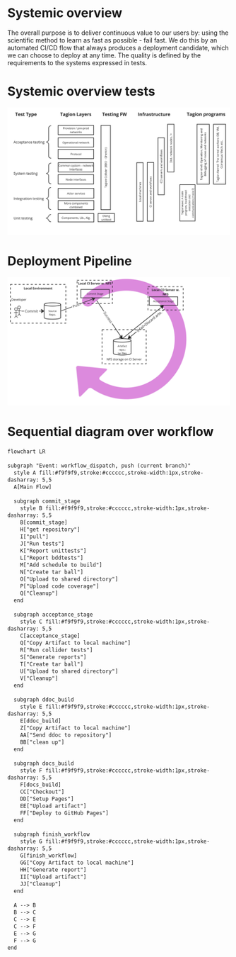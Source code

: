 # Systemic overview
The overall purpose is to deliver continuous value to our users by:
using the scientific method to learn as fast as possible - fail fast.
We do this by an automated CI/CD flow that always produces a deployment candidate, which we can choose to deploy at any time.
The quality is defined by the requirements to the systems expressed in tests.

# Systemic overview tests
![Alt text](../figs/system_overview.png)


# Deployment Pipeline
![Alt text](../figs/deployment_pipeline.png)


# Sequential diagram over workflow
```mermaid
flowchart LR

subgraph "Event: workflow_dispatch, push (current branch)"
  style A fill:#f9f9f9,stroke:#cccccc,stroke-width:1px,stroke-dasharray: 5,5
  A[Main Flow]

  subgraph commit_stage
    style B fill:#f9f9f9,stroke:#cccccc,stroke-width:1px,stroke-dasharray: 5,5
    B[commit_stage]
    H["get repository"]
    I["pull"]
    J["Run tests"]
    K["Report unittests"]
    L["Report bddtests"]
    M["Add schedule to build"]
    N["Create tar ball"]
    O["Upload to shared directory"]
    P["Upload code coverage"]
    Q["Cleanup"]
  end

  subgraph acceptance_stage
    style C fill:#f9f9f9,stroke:#cccccc,stroke-width:1px,stroke-dasharray: 5,5
    C[acceptance_stage]
    Q["Copy Artifact to local machine"]
    R["Run collider tests"]
    S["Generate reports"]
    T["Create tar ball"]
    U["Upload to shared directory"]
    V["Cleanup"]
  end

  subgraph ddoc_build
    style E fill:#f9f9f9,stroke:#cccccc,stroke-width:1px,stroke-dasharray: 5,5
    E[ddoc_build]
    Z["Copy Artifact to local machine"]
    AA["Send ddoc to repository"]
    BB["clean up"]
  end

  subgraph docs_build
    style F fill:#f9f9f9,stroke:#cccccc,stroke-width:1px,stroke-dasharray: 5,5
    F[docs_build]
    CC["Checkout"]
    DD["Setup Pages"]
    EE["Upload artifact"]
    FF["Deploy to GitHub Pages"]
  end

  subgraph finish_workflow
    style G fill:#f9f9f9,stroke:#cccccc,stroke-width:1px,stroke-dasharray: 5,5
    G[finish_workflow]
    GG["Copy Artifact to local machine"]
    HH["Generate report"]
    II["Upload artifact"]
    JJ["Cleanup"]
  end

  A --> B
  B --> C
  C --> E
  C --> F
  E --> G
  F --> G
end
```